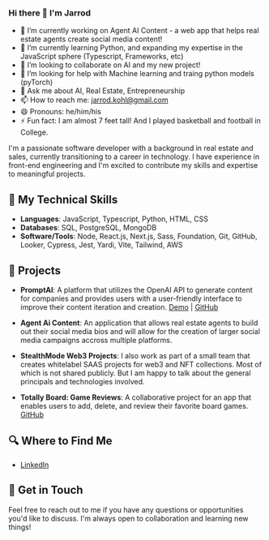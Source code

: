 ### Hi there 👋 I'm Jarrod


- 🔭 I’m currently working on Agent AI Content - a web app that helps real estate agents create social media content!
- 🌱 I’m currently learning Python, and expanding my expertise in the JavaScript sphere (Typescript, Frameworks, etc)
- 👯 I’m looking to collaborate on AI and my new project!
- 🤔 I’m looking for help with Machine learning and traing python models (pyTorch)
- 💬 Ask me about AI, Real Estate, Entrepreneurship 
- 📫 How to reach me: jarrod.kohl@gmail.com
- 😄 Pronouns: he/him/his
- ⚡ Fun fact: I am almost 7 feet tall! And I played basketball and football in College.



I'm a passionate software developer with a background in real estate and sales, currently transitioning to a career in technology. I have experience in front-end engineering and I'm excited to contribute my skills and expertise to meaningful projects.

## 🌟 My Technical Skills

- **Languages**: JavaScript, Typescript, Python, HTML, CSS
- **Databases**: SQL, PostgreSQL, MongoDB
- **Software/Tools**: Node, React.js, Next.js, Sass, Foundation, Git, GitHub, Looker, Cypress, Jest, Yardi, Vite, Tailwind, AWS

## 🚀 Projects

- **PromptAI**: A platform that utilizes the OpenAI API to generate content for companies and provides users with a user-friendly interface to improve their content iteration and creation. [Demo](https://promptai.herokuapp.com) | [GitHub](https://github.com/jarrodkohl/promptAI)

- **Agent Ai Content**: An application that allows real estate agents to build out their social media bios and will allow for the creation of larger social media campaigns accross multiple platforms. 

- **StealthMode Web3 Projects**: I also work as part of a small team that creates whitelabel SAAS projects for web3 and NFT collections. Most of which is not shared publicly. But I am happy to talk about the general principals and technologies involved. 

- **Totally Board: Game Reviews**: A collaborative project for an app that enables users to add, delete, and review their favorite board games. [GitHub](https://github.com/chelscodes/board-game-reviews)

## 🔍 Where to Find Me

- [LinkedIn](https://www.linkedin.com/in/jarrodkohl/)


## 💌 Get in Touch

Feel free to reach out to me if you have any questions or opportunities you'd like to discuss. I'm always open to collaboration and learning new things!

